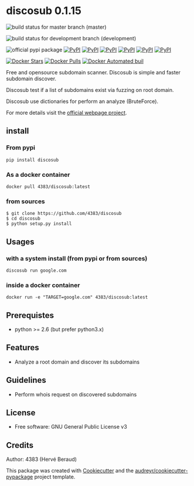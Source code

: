 # discosub 0.1.15

![build status for master branch](https://travis-ci.org/4383/discosub.svg?branch=master) (master)

![build status for development branch](https://travis-ci.org/4383/discosub.svg?branch=development) (development)

![official pypi package](https://badge.fury.io/py/discosub.svg)
[![PyPI](https://img.shields.io/pypi/l/discosub.svg?maxAge=2592000)]()
[![PyPI](https://img.shields.io/pypi/wheel/discosub.svg?maxAge=2592000)]()
[![PyPI](https://img.shields.io/pypi/format/discosub.svg?maxAge=2592000)]()
[![PyPI](https://img.shields.io/pypi/pyversions/discosub.svg?maxAge=2592000)]()
[![PyPI](https://img.shields.io/pypi/implementation/discosub.svg?maxAge=2592000)]()
[![PyPI](https://img.shields.io/pypi/status/discosub.svg?maxAge=2592000)]()

[![Docker Stars](https://img.shields.io/docker/stars/4383/discosub.svg?maxAge=2592000)]()
[![Docker Pulls](https://img.shields.io/docker/pulls/4383/discosub.svg?maxAge=2592000)]()
[![Docker Automated buil](https://img.shields.io/docker/automated/4383/discosub.svg?maxAge=2592000)]()

Free and opensource subdomain scanner. Discosub is simple and
faster subdomain discover.

Discosub test if a list of subdomains exist via fuzzing on root domain.

Discosub use dictionaries for perform an analyze (BruteForce).

For more details visit the [official webpage project](https://4383.github.io/discosub/).

## install
### From pypi
```shell
pip install discosub
```

### As a docker container
```shell
docker pull 4383/discosub:latest
```

### from sources
```shell
$ git clone https://github.com/4383/discosub
$ cd discosub
$ python setup.py install
```

## Usages
### with a system install (from pypi or from sources)
```shell
discosub run google.com
```

### inside a docker container
```shell
docker run -e "TARGET=google.com" 4383/discosub:latest
```

## Prerequistes
* python >= 2.6 (but prefer python3.x)

## Features
* Analyze a root domain and discover its subdomains

## Guidelines
* Perform whois request on discovered subdomains

## License

* Free software: GNU General Public License v3

## Credits
Author: 4383 (Hervé Beraud)

This package was created with [Cookiecutter](https://github.com/audreyr/cookiecutter)
and the [audreyr/cookiecutter-pypackage](https://github.com/audreyr/cookiecutter-pypackage)
project template.
